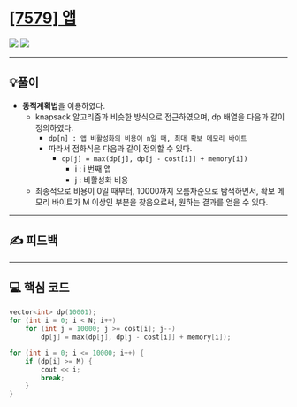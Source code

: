 # [[7579] 앱](https://www.acmicpc.net/problem/7579)

![](imgs/1.PNG)
![](imgs/2.PNG)

___
## 💡풀이
- <b>동적계획법</b>을 이용하였다.
	- knapsack 알고리즘과 비슷한 방식으로 접근하였으며, dp 배열을 다음과 같이 정의하였다.
		- `dp[n] : 앱 비활성화의 비용이 n일 때, 최대 확보 메모리 바이트`
		- 따라서 점화식은 다음과 같이 정의할 수 있다.
			- `dp[j] = max(dp[j], dp[j - cost[i]] + memory[i])`
				- i : i 번째 앱
				- j : 비활성화 비용
	- 최종적으로 비용이 0일 때부터, 10000까지 오름차순으로 탐색하면서, 확보 메모리 바이트가 M 이상인 부분을 찾음으로써, 원하는 결과를 얻을 수 있다.
___
## ✍ 피드백

___
## 💻 핵심 코드
```c++
vector<int> dp(10001);
for (int i = 0; i < N; i++)
	for (int j = 10000; j >= cost[i]; j--)
		dp[j] = max(dp[j], dp[j - cost[i]] + memory[i]);

for (int i = 0; i <= 10000; i++) {
	if (dp[i] >= M) {
		cout << i;
		break;
	}
}
```